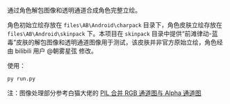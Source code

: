通过角色解包图像和透明通道合成角色完整立绘。

角色初始立绘存放在 `files\AB\Android\charpack` 目录下，角色皮肤立绘存放在 `files\AB\Android\skinpack` 下。本项目在 `skinpack` 目录中提供“前滩律动-蓝毒”皮肤的解包图像和透明通道图像用于测试，该皮肤并非官方原始立绘，角色经由 bilibili 用户 @朝雾星弦 修改。

使用：

```python
py run.py
```

注：图像处理部分参考白猫大佬的 [PIL 合并 RGB 通道图与 Alpha 通道图](https://2heng.xin/2019/06/04/pil-merge-of-two-images-with-alpha-channels/)


